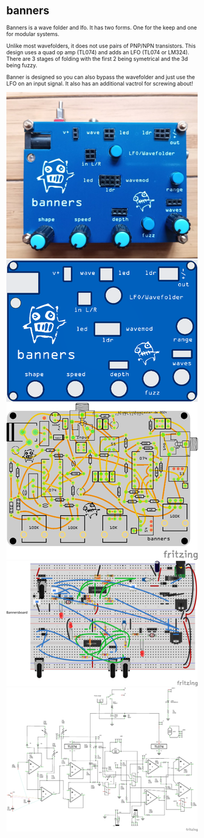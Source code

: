 # banners
Banners is a wave folder and lfo. It has two forms. One for the keep and one for modular systems.

Unlike most wavefolders, it does not use pairs of PNP/NPN transistors. This design uses a quad op amp (TL074) and adds an LFO (TL074 or LM324). There are 3 stages of folding with the first 2 being symetrical and the 3d being fuzzy. 

Banner is designed so you can also bypass the wavefolder and just use the LFO on an input signal. It also has an additional vactrol for screwing about!


![banners](banners-1.jpg)
![banners top](banners-top.png)
![banners pcb](banners_pcb.jpg)
![banners breadboard](banners_bb.svg)
![banners schematic](banners_schem.jpg)
